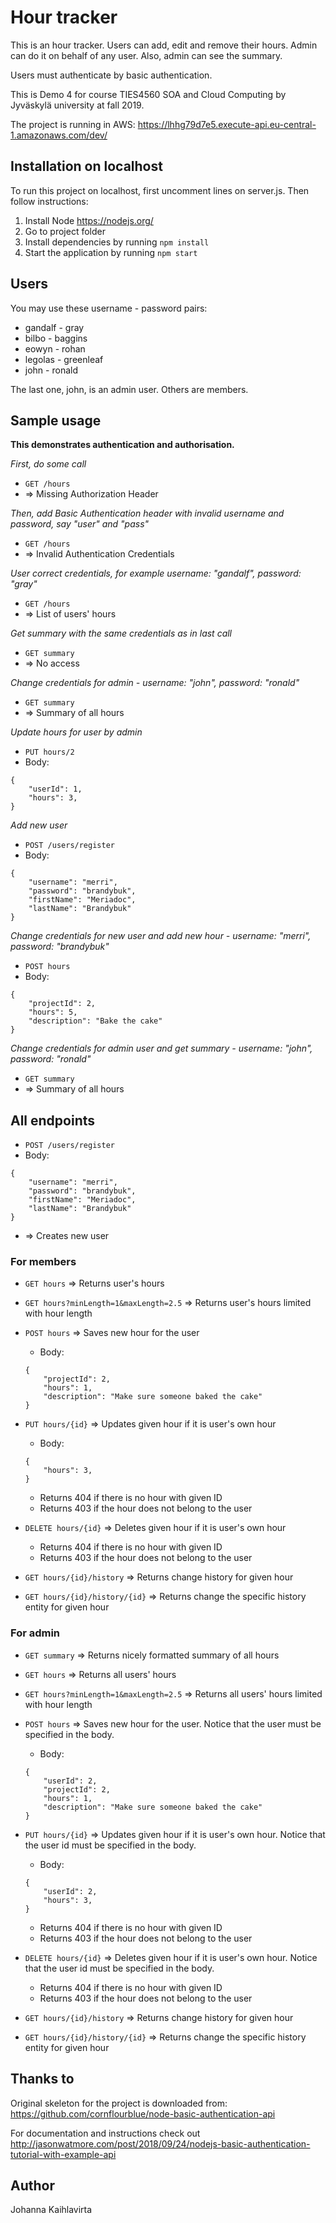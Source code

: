 # Hour tracker

This is an hour tracker. Users can add, edit and remove their hours. Admin can do it on behalf of any user. Also, admin can see the summary.

Users must authenticate by basic authentication.

This is Demo 4 for course TIES4560 SOA and Cloud Computing by Jyväskylä university at fall 2019.

The project is running in AWS:
https://lhhg79d7e5.execute-api.eu-central-1.amazonaws.com/dev/

## Installation on localhost

To run this project on localhost, first uncomment lines on server.js. Then follow instructions:

1. Install Node https://nodejs.org/
2. Go to project folder
3. Install dependencies by running `npm install`
4. Start the application by running `npm start`

## Users

You may use these username - password pairs:
* gandalf - gray
* bilbo - baggins
* eowyn - rohan
* legolas - greenleaf
* john - ronald

The last one, john, is an admin user. Others are members.

## Sample usage

**This demonstrates authentication and authorisation.**

*First, do some call*
* `GET /hours`
* => Missing Authorization Header

*Then, add Basic Authentication header with invalid username and password, say "user" and "pass"*
* `GET /hours`
* => Invalid Authentication Credentials

*User correct credentials, for example username: "gandalf", password: "gray"*
* `GET /hours`
* => List of users' hours

*Get summary with the same credentials as in last call*
* `GET summary`
* => No access

*Change credentials for admin - username: "john", password: "ronald"*
* `GET summary`
* => Summary of all hours

*Update hours for user by admin*
* `PUT hours/2`
* Body:
```
{
    "userId": 1,
	"hours": 3,
}
```

*Add new user*
* `POST /users/register`
* Body:
```
{
    "username": "merri",
    "password": "brandybuk",
    "firstName": "Meriadoc",
    "lastName": "Brandybuk"
}
```

*Change credentials for new user and add new hour - username: "merri", password: "brandybuk"*
* `POST hours`
* Body:
```
{
	"projectId": 2,
	"hours": 5,
	"description": "Bake the cake"
}
```

*Change credentials for admin user and get summary - username: "john", password: "ronald"*
* `GET summary`
* => Summary of all hours

## All endpoints

* `POST /users/register`
* Body:
```
{
    "username": "merri",
    "password": "brandybuk",
    "firstName": "Meriadoc",
    "lastName": "Brandybuk"
}
```
* => Creates new user

### For members

* `GET hours` => Returns user's hours

* `GET hours?minLength=1&maxLength=2.5` => Returns user's hours limited with hour length

* `POST hours` => Saves new hour for the user
	* Body:
	```
	{
		"projectId": 2,
		"hours": 1,
		"description": "Make sure someone baked the cake"
	}
	```

* `PUT hours/{id}` => Updates given hour if it is user's own hour
	* Body:
	```
	{
		"hours": 3,
	}
	```
	* Returns 404 if there is no hour with given ID
	* Returns 403 if the hour does not belong to the user

* `DELETE hours/{id}` => Deletes given hour if it is user's own hour
	* Returns 404 if there is no hour with given ID
	* Returns 403 if the hour does not belong to the user

* `GET hours/{id}/history` => Returns change history for given hour

* `GET hours/{id}/history/{id}` => Returns change the specific history entity for given hour

### For admin

* `GET summary` => Returns nicely formatted summary of all hours

* `GET hours` => Returns all users' hours

* `GET hours?minLength=1&maxLength=2.5` => Returns all users' hours limited with hour length

* `POST hours` => Saves new hour for the user. Notice that the user must be specified in the body.
	* Body:
	```
	{
		"userId": 2,
		"projectId": 2,
		"hours": 1,
		"description": "Make sure someone baked the cake"
	}
	```

* `PUT hours/{id}` => Updates given hour if it is user's own hour. Notice that the user id must be specified in the body.
	* Body:
	```
	{
		"userId": 2,
		"hours": 3,
	}
	```
	* Returns 404 if there is no hour with given ID
	* Returns 403 if the hour does not belong to the user

* `DELETE hours/{id}` => Deletes given hour if it is user's own hour. Notice that the user id must be specified in the body.
	* Returns 404 if there is no hour with given ID
	* Returns 403 if the hour does not belong to the user

* `GET hours/{id}/history` => Returns change history for given hour

* `GET hours/{id}/history/{id}` => Returns change the specific history entity for given hour

## Thanks to

Original skeleton for the project is downloaded from: https://github.com/cornflourblue/node-basic-authentication-api

For documentation and instructions check out http://jasonwatmore.com/post/2018/09/24/nodejs-basic-authentication-tutorial-with-example-api

## Author

Johanna Kaihlavirta